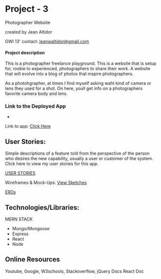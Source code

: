 # Project - 3
Photographer Website


created by Jean Altidor

GWI 13'
contact: jeanwaltidor@gmail.com



#### Project description

This is a photographer freelance playground. This is a website that is setup for, rookie to experienced, photographers to share their work. A website that will evolve into a blog of photos that inspire photographers. 

As a photohgrapher, at times I find myself asking waht kind of camera or lens they used for a shot. On here, youll get info on a photographers favorite camera body and lens. 
### Link to the Deployed App
-

Link to app:
[Click Here](https://mysterious-cove-14804.herokuapp.com/)


## User Stories:
  
Simple descriptions of a feature told from the perspective of the person who desires the new capability, usually a user or customer of the system. 
Click here to view my user stories for this app. 

[USER STORIES](https://trello.com/b/HnQFfYXE/project-3)

Wireframes & Mock-Ups: 
[View Sketches](https://www.figma.com/file/P5G3vFVCFEntEUwyDGzKjsnW/Untitled)

[ERDs](https://github.com/DenimCity/PROJECT3/blob/master/pictures/ERD.png)


 

## Technologies/Libraries:
MERN STACK 
	
* Mongo/Mongoose
*  Express
* React
* Node



Online Resources
- 
Youtube,
Google,
W3schools, 
Stackoverflow,
jQuery Docs
React Doc




